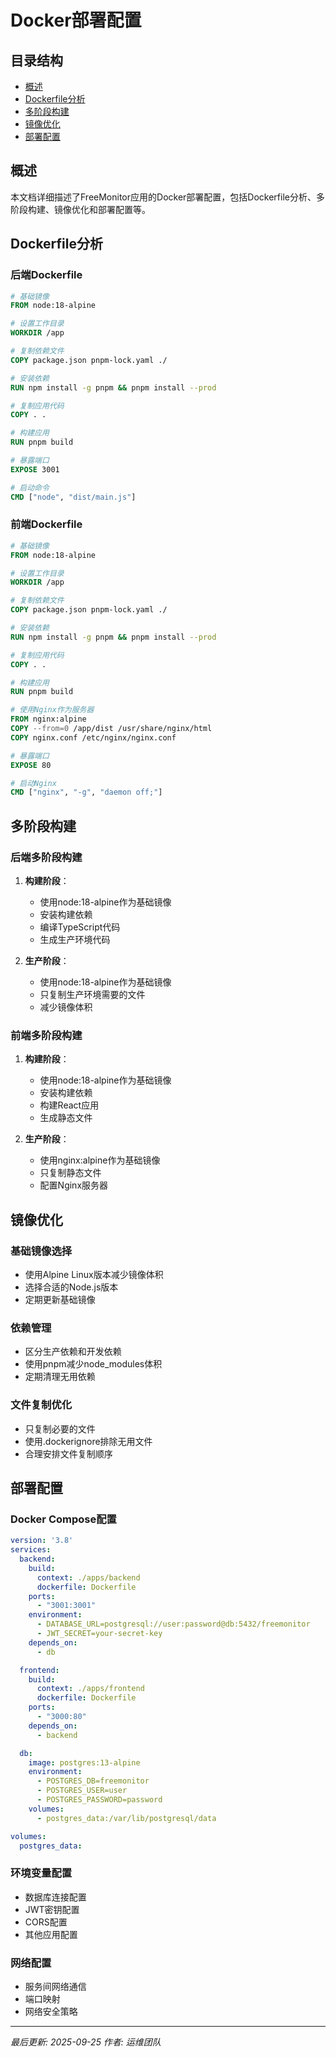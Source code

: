 # Docker部署配置

## 目录结构
- [概述](#概述)
- [Dockerfile分析](#dockerfile分析)
- [多阶段构建](#多阶段构建)
- [镜像优化](#镜像优化)
- [部署配置](#部署配置)

## 概述

本文档详细描述了FreeMonitor应用的Docker部署配置，包括Dockerfile分析、多阶段构建、镜像优化和部署配置等。

## Dockerfile分析

### 后端Dockerfile
```dockerfile
# 基础镜像
FROM node:18-alpine

# 设置工作目录
WORKDIR /app

# 复制依赖文件
COPY package.json pnpm-lock.yaml ./

# 安装依赖
RUN npm install -g pnpm && pnpm install --prod

# 复制应用代码
COPY . .

# 构建应用
RUN pnpm build

# 暴露端口
EXPOSE 3001

# 启动命令
CMD ["node", "dist/main.js"]
```

### 前端Dockerfile
```dockerfile
# 基础镜像
FROM node:18-alpine

# 设置工作目录
WORKDIR /app

# 复制依赖文件
COPY package.json pnpm-lock.yaml ./

# 安装依赖
RUN npm install -g pnpm && pnpm install --prod

# 复制应用代码
COPY . .

# 构建应用
RUN pnpm build

# 使用Nginx作为服务器
FROM nginx:alpine
COPY --from=0 /app/dist /usr/share/nginx/html
COPY nginx.conf /etc/nginx/nginx.conf

# 暴露端口
EXPOSE 80

# 启动Nginx
CMD ["nginx", "-g", "daemon off;"]
```

## 多阶段构建

### 后端多阶段构建
1. **构建阶段**：
   - 使用node:18-alpine作为基础镜像
   - 安装构建依赖
   - 编译TypeScript代码
   - 生成生产环境代码

2. **生产阶段**：
   - 使用node:18-alpine作为基础镜像
   - 只复制生产环境需要的文件
   - 减少镜像体积

### 前端多阶段构建
1. **构建阶段**：
   - 使用node:18-alpine作为基础镜像
   - 安装构建依赖
   - 构建React应用
   - 生成静态文件

2. **生产阶段**：
   - 使用nginx:alpine作为基础镜像
   - 只复制静态文件
   - 配置Nginx服务器

## 镜像优化

### 基础镜像选择
- 使用Alpine Linux版本减少镜像体积
- 选择合适的Node.js版本
- 定期更新基础镜像

### 依赖管理
- 区分生产依赖和开发依赖
- 使用pnpm减少node_modules体积
- 定期清理无用依赖

### 文件复制优化
- 只复制必要的文件
- 使用.dockerignore排除无用文件
- 合理安排文件复制顺序

## 部署配置

### Docker Compose配置
```yaml
version: '3.8'
services:
  backend:
    build:
      context: ./apps/backend
      dockerfile: Dockerfile
    ports:
      - "3001:3001"
    environment:
      - DATABASE_URL=postgresql://user:password@db:5432/freemonitor
      - JWT_SECRET=your-secret-key
    depends_on:
      - db

  frontend:
    build:
      context: ./apps/frontend
      dockerfile: Dockerfile
    ports:
      - "3000:80"
    depends_on:
      - backend

  db:
    image: postgres:13-alpine
    environment:
      - POSTGRES_DB=freemonitor
      - POSTGRES_USER=user
      - POSTGRES_PASSWORD=password
    volumes:
      - postgres_data:/var/lib/postgresql/data

volumes:
  postgres_data:
```

### 环境变量配置
- 数据库连接配置
- JWT密钥配置
- CORS配置
- 其他应用配置

### 网络配置
- 服务间网络通信
- 端口映射
- 网络安全策略

---
*最后更新: 2025-09-25*
*作者: 运维团队*